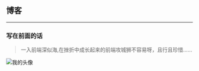 ## 博客 
------
### 写在前面的话
> 一入前端深似海,在挫折中成长起来的前端攻城狮不容易呀，且行且珍惜……

![我的头像](https://avatars1.githubusercontent.com/u/16852019?v=4&u=a958900e81690a6139b82196d824024daaf2c414&s=400)



